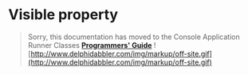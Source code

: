 <a href='Hidden comment: 
$Rev$
$Date$
'></a>

# Visible property #

> Sorry, this documentation has moved to the Console Application Runner Classes **[Programmers' Guide](http://wiki.delphidabbler.com/index.php/Docs/TPJCustomConsoleAppVisible)** ![http://www.delphidabbler.com/img/markup/off-site.gif](http://www.delphidabbler.com/img/markup/off-site.gif)
